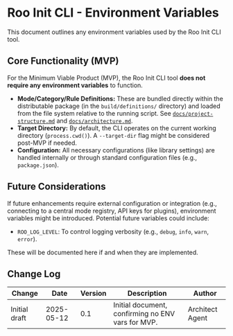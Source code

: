 # Roo Init CLI - Environment Variables

This document outlines any environment variables used by the Roo Init CLI tool.

## Core Functionality (MVP)

For the Minimum Viable Product (MVP), the Roo Init CLI tool **does not require any environment variables** to function.

- **Mode/Category/Rule Definitions:** These are bundled directly within the distributable package (in the `build/definitions/` directory) and loaded from the file system relative to the running script. See [`docs/project-structure.md`](docs/project-structure.md:0) and [`docs/architecture.md`](docs/architecture.md:0).
- **Target Directory:** By default, the CLI operates on the current working directory (`process.cwd()`). A `--target-dir` flag might be considered post-MVP if needed.
- **Configuration:** All necessary configurations (like library settings) are handled internally or through standard configuration files (e.g., `package.json`).

## Future Considerations

If future enhancements require external configuration or integration (e.g., connecting to a central mode registry, API keys for plugins), environment variables might be introduced. Potential future variables could include:

- `ROO_LOG_LEVEL`: To control logging verbosity (e.g., `debug`, `info`, `warn`, `error`).

These will be documented here if and when they are implemented.

## Change Log

| Change        | Date       | Version | Description                                  | Author         |
| ------------- | ---------- | ------- | -------------------------------------------- | -------------- |
| Initial draft | 2025-05-12 | 0.1     | Initial document, confirming no ENV vars for MVP. | Architect Agent |